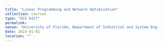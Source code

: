 ```yaml
---
title: "Linear Programming and Network Optimization"
collection: courses
type: "ESI 6417"
permalink: 
venue: "University of Florida, Department of Industrial and System Engineering"
date: 2023-01-01
location: ""
---
```

